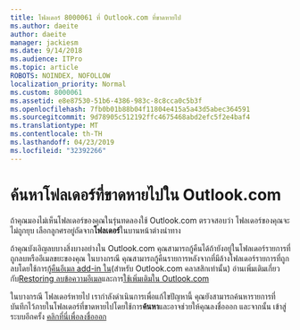 ```yaml
---
title: โฟลเดอร์ 8000061 ที่ Outlook.com ที่ขาดหายไป
ms.author: daeite
author: daeite
manager: jackiesm
ms.date: 9/14/2018
ms.audience: ITPro
ms.topic: article
ROBOTS: NOINDEX, NOFOLLOW
localization_priority: Normal
ms.custom: 8000061
ms.assetid: e8e87530-51b6-4386-983c-8c8cca0c5b3f
ms.openlocfilehash: 7fb0b01b88b04f11804e415a5a43d5abec364591
ms.sourcegitcommit: 9d78905c512192ffc4675468abd2efc5f2e4baf4
ms.translationtype: MT
ms.contentlocale: th-TH
ms.lasthandoff: 04/23/2019
ms.locfileid: "32392266"
---
```

# <a name="find-missing-folders-in-outlookcom"></a>ค้นหาโฟลเดอร์ที่ขาดหายไปใน Outlook.com

ถ้าคุณมองไม่เห็นโฟลเดอร์ของคุณในรุ่นทดลองใช้ Outlook.com ตรวจสอบว่า โฟลเดอร์ของคุณจะไม่ถูกยุบ เลือกลูกศรอยู่ถัดจาก**โฟลเดอร์**ในบานหน้าต่างนำทาง 
  
ถ้าคุณบังเอิญลบบางสิ่งบางอย่างใน Outlook.com คุณสามารถกู้คืนได้ถ้ายังอยู่ในโฟลเดอร์รายการที่ถูกลบหรืออีเมลขยะของคุณ ในบางกรณี คุณสามารถกู้คืนรายการหลังจากที่มีล้างโฟลเดอร์รายการที่ถูกลบโดยใช้การ[กู้คืนอีเมล add-in ใน](https://appsource.microsoft.com/product/office/WA104380447)(สำหรับ Outlook.com คลาสสิกเท่านั้น) อ่านเพิ่มเติมเกี่ยวกับ[Restoring ลบข้อความอีเมล](https://support.office.com/article/cf06ab1b-ae0b-418c-a4d9-4e895f83ed50)และการ[ใช้เพิ่มเติมใน Outlook.com](https://support.office.com/article/a5672109-e4f3-4119-abea-72323e9653cf)
  
ในบางกรณี โฟลเดอร์หายไป เรากำลังดำเนินการเพื่อแก้ไขปัญหานี้ คุณยังสามารถค้นหารายการที่บันทึกไว้ภายในโฟลเดอร์ที่ขาดหายไปโดยใช้การ**ค้นหา**และอาจช่วยให้คุณลงชื่อออก และจากนั้น เข้าสู่ระบบอีกครั้ง [คลิกที่นี่เพื่อลงชื่อออก](https://login.live.com/logout.srf)
  

